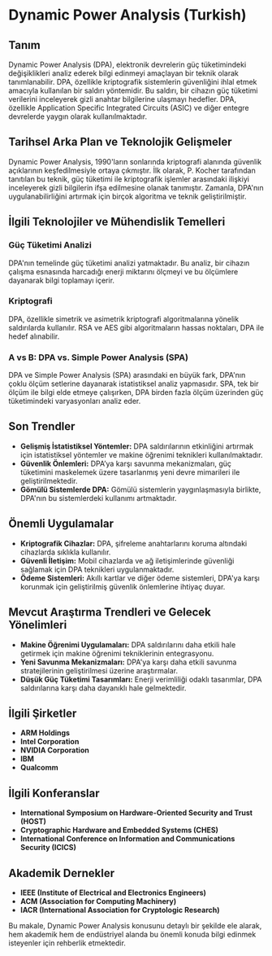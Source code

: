 # Dynamic Power Analysis (Turkish)

## Tanım
Dynamic Power Analysis (DPA), elektronik devrelerin güç tüketimindeki değişiklikleri analiz ederek bilgi edinmeyi amaçlayan bir teknik olarak tanımlanabilir. DPA, özellikle kriptografik sistemlerin güvenliğini ihlal etmek amacıyla kullanılan bir saldırı yöntemidir. Bu saldırı, bir cihazın güç tüketimi verilerini inceleyerek gizli anahtar bilgilerine ulaşmayı hedefler. DPA, özellikle Application Specific Integrated Circuits (ASIC) ve diğer entegre devrelerde yaygın olarak kullanılmaktadır.

## Tarihsel Arka Plan ve Teknolojik Gelişmeler
Dynamic Power Analysis, 1990'ların sonlarında kriptografi alanında güvenlik açıklarının keşfedilmesiyle ortaya çıkmıştır. İlk olarak, P. Kocher tarafından tanıtılan bu teknik, güç tüketimi ile kriptografik işlemler arasındaki ilişkiyi inceleyerek gizli bilgilerin ifşa edilmesine olanak tanımıştır. Zamanla, DPA'nın uygulanabilirliğini artırmak için birçok algoritma ve teknik geliştirilmiştir.

## İlgili Teknolojiler ve Mühendislik Temelleri
### Güç Tüketimi Analizi
DPA'nın temelinde güç tüketimi analizi yatmaktadır. Bu analiz, bir cihazın çalışma esnasında harcadığı enerji miktarını ölçmeyi ve bu ölçümlere dayanarak bilgi toplamayı içerir. 

### Kriptografi
DPA, özellikle simetrik ve asimetrik kriptografi algoritmalarına yönelik saldırılarda kullanılır. RSA ve AES gibi algoritmaların hassas noktaları, DPA ile hedef alınabilir.

### A vs B: DPA vs. Simple Power Analysis (SPA)
DPA ve Simple Power Analysis (SPA) arasındaki en büyük fark, DPA'nın çoklu ölçüm setlerine dayanarak istatistiksel analiz yapmasıdır. SPA, tek bir ölçüm ile bilgi elde etmeye çalışırken, DPA birden fazla ölçüm üzerinden güç tüketimindeki varyasyonları analiz eder.

## Son Trendler
- **Gelişmiş İstatistiksel Yöntemler:** DPA saldırılarının etkinliğini artırmak için istatistiksel yöntemler ve makine öğrenimi teknikleri kullanılmaktadır.
- **Güvenlik Önlemleri:** DPA’ya karşı savunma mekanizmaları, güç tüketimini maskelemek üzere tasarlanmış yeni devre mimarileri ile geliştirilmektedir.
- **Gömülü Sistemlerde DPA:** Gömülü sistemlerin yaygınlaşmasıyla birlikte, DPA'nın bu sistemlerdeki kullanımı artmaktadır.

## Önemli Uygulamalar
- **Kriptografik Cihazlar:** DPA, şifreleme anahtarlarını koruma altındaki cihazlarda sıklıkla kullanılır.
- **Güvenli İletişim:** Mobil cihazlarda ve ağ iletişimlerinde güvenliği sağlamak için DPA teknikleri uygulanmaktadır.
- **Ödeme Sistemleri:** Akıllı kartlar ve diğer ödeme sistemleri, DPA'ya karşı korunmak için geliştirilmiş güvenlik önlemlerine ihtiyaç duyar.

## Mevcut Araştırma Trendleri ve Gelecek Yönelimleri
- **Makine Öğrenimi Uygulamaları:** DPA saldırılarını daha etkili hale getirmek için makine öğrenimi tekniklerinin entegrasyonu.
- **Yeni Savunma Mekanizmaları:** DPA'ya karşı daha etkili savunma stratejilerinin geliştirilmesi üzerine araştırmalar.
- **Düşük Güç Tüketimi Tasarımları:** Enerji verimliliği odaklı tasarımlar, DPA saldırılarına karşı daha dayanıklı hale gelmektedir.

## İlgili Şirketler
- **ARM Holdings**
- **Intel Corporation**
- **NVIDIA Corporation**
- **IBM**
- **Qualcomm**

## İlgili Konferanslar
- **International Symposium on Hardware-Oriented Security and Trust (HOST)**
- **Cryptographic Hardware and Embedded Systems (CHES)**
- **International Conference on Information and Communications Security (ICICS)**

## Akademik Dernekler
- **IEEE (Institute of Electrical and Electronics Engineers)**
- **ACM (Association for Computing Machinery)**
- **IACR (International Association for Cryptologic Research)**

Bu makale, Dynamic Power Analysis konusunu detaylı bir şekilde ele alarak, hem akademik hem de endüstriyel alanda bu önemli konuda bilgi edinmek isteyenler için rehberlik etmektedir.